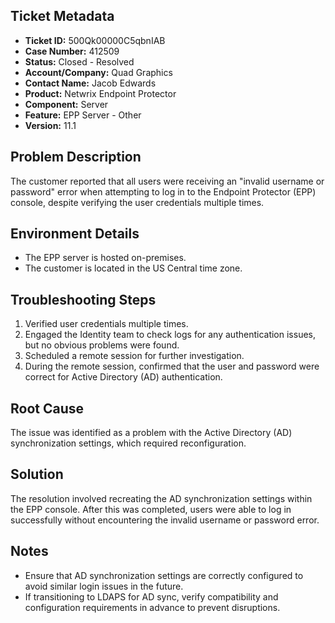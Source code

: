 ## Ticket Metadata
- **Ticket ID:** 500Qk00000C5qbnIAB
- **Case Number:** 412509
- **Status:** Closed - Resolved
- **Account/Company:** Quad Graphics
- **Contact Name:** Jacob Edwards
- **Product:** Netwrix Endpoint Protector
- **Component:** Server
- **Feature:** EPP Server - Other
- **Version:** 11.1

## Problem Description
The customer reported that all users were receiving an "invalid username or password" error when attempting to log in to the Endpoint Protector (EPP) console, despite verifying the user credentials multiple times.

## Environment Details
- The EPP server is hosted on-premises.
- The customer is located in the US Central time zone.

## Troubleshooting Steps
1. Verified user credentials multiple times.
2. Engaged the Identity team to check logs for any authentication issues, but no obvious problems were found.
3. Scheduled a remote session for further investigation.
4. During the remote session, confirmed that the user and password were correct for Active Directory (AD) authentication.

## Root Cause
The issue was identified as a problem with the Active Directory (AD) synchronization settings, which required reconfiguration.

## Solution
The resolution involved recreating the AD synchronization settings within the EPP console. After this was completed, users were able to log in successfully without encountering the invalid username or password error.

## Notes
- Ensure that AD synchronization settings are correctly configured to avoid similar login issues in the future.
- If transitioning to LDAPS for AD sync, verify compatibility and configuration requirements in advance to prevent disruptions.